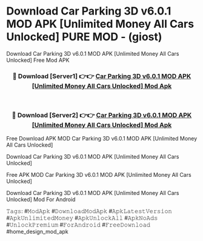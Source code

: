 # Download Car Parking 3D v6.0.1 MOD APK [Unlimited Money All Cars Unlocked] PURE MOD - (giost)
Download Car Parking 3D v6.0.1 MOD APK [Unlimited Money All Cars Unlocked] Free Mod APK

<div align="center">
<h3>🔴 Download [Server1] 👉👉 <a href="https://apk-comot.site?title=Car_Parking_3D_v6.0.1_MOD_APK_[Unlimited_Money_All_Cars_Unlocked]">Car Parking 3D v6.0.1 MOD APK [Unlimited Money All Cars Unlocked] Mod Apk</a></h3><br>

<h3>🔴 Download [Server2] 👉👉 <a href="https://apk-comot.site?title=Car_Parking_3D_v6.0.1_MOD_APK_[Unlimited_Money_All_Cars_Unlocked]">Car Parking 3D v6.0.1 MOD APK [Unlimited Money All Cars Unlocked] Mod Apk</a></h3>
</div>


Free Download APK MOD Car Parking 3D v6.0.1 MOD APK [Unlimited Money All Cars Unlocked]

Download Car Parking 3D v6.0.1 MOD APK [Unlimited Money All Cars Unlocked] 

Free APK MOD Car Parking 3D v6.0.1 MOD APK [Unlimited Money All Cars Unlocked] 

Download Car Parking 3D v6.0.1 MOD APK [Unlimited Money All Cars Unlocked] Mod For Android

𝚃𝚊𝚐𝚜: #𝙼𝚘𝚍𝙰𝚙𝚔 #𝙳𝚘𝚠𝚗𝚕𝚘𝚊𝚍𝙼𝚘𝚍𝙰𝚙𝚔 #𝙰𝚙𝚔𝙻𝚊𝚝𝚎𝚜𝚝𝚅𝚎𝚛𝚜𝚒𝚘𝚗 #𝙰𝚙𝚔𝚄𝚗𝚕𝚒𝚖𝚒𝚝𝚎𝚍𝙼𝚘𝚗𝚎𝚢 #𝙰𝚙𝚔𝚄𝚗𝚕𝚘𝚌𝚔𝙰𝚕𝚕 #𝙰𝚙𝚔𝙽𝚘𝙰𝚍𝚜 #𝚄𝚗𝚕𝚘𝚌𝚔𝙿𝚛𝚎𝚖𝚒𝚞𝚖 #𝙵𝚘𝚛𝙰𝚗𝚍𝚛𝚘𝚒𝚍 #𝙵𝚛𝚎𝚎𝙳𝚘𝚠𝚗𝚕𝚘𝚊𝚍 #home_design_mod_apk